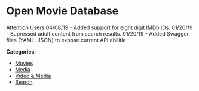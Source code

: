 # Open Movie Database


Attention Users 04/08/19 - Added support for eight digit IMDb IDs.  01/20/19 - Supressed adult content from search results. 01/20/19 - Added Swagger files (YAML, JSON) to expose current API abilitie



**Categories**:
- [Movies](https://github.com/apis-list/apis-list#movies)
- [Media](https://github.com/apis-list/apis-list#media)
- [Video & Media](https://github.com/apis-list/apis-list#video-and-media)
- [Search](https://github.com/apis-list/apis-list#search)







